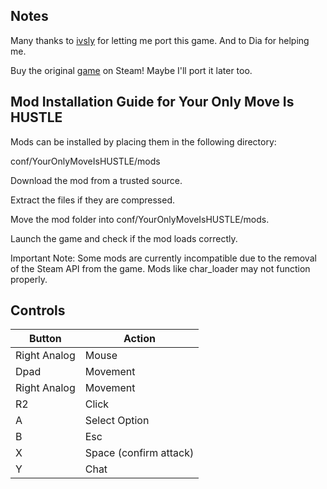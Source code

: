## Notes

Many thanks to [ivsly](https://ivysly.itch.io/) for letting me port this game.
And to Dia for helping me.

Buy the original [game](https://store.steampowered.com/app/2212330/Your_Only_Move_Is_HUSTLE/) on Steam!
Maybe I'll port it later too.

## Mod Installation Guide for Your Only Move Is HUSTLE

Mods can be installed by placing them in the following directory:


conf/YourOnlyMoveIsHUSTLE/mods


Download the mod from a trusted source.

Extract the files if they are compressed.

Move the mod folder into conf/YourOnlyMoveIsHUSTLE/mods.

Launch the game and check if the mod loads correctly.

Important Note: Some mods are currently incompatible due to the removal of the Steam API from the game. Mods like char_loader may not function properly.

## Controls

| Button | Action |
|--|--| 
|Right Analog|Mouse|
|Dpad|Movement|
|Right Analog|Movement|
|R2|Click|
|A|Select Option|
|B|Esc|
|X|Space (confirm attack)|
|Y|Chat|



